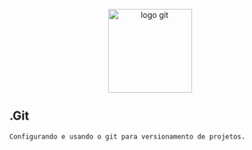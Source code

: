 <p align="center">
  <a href="https://git-scm.com/" target="_blank">
    <img alt="logo git" src="https://git-scm.com/images/logos/downloads/Git-Logo-2Color.png" width="auto" height="150px"/>
  </a>
</p>

## .Git

``` bash
Configurando e usando o git para versionamento de projetos.
```





